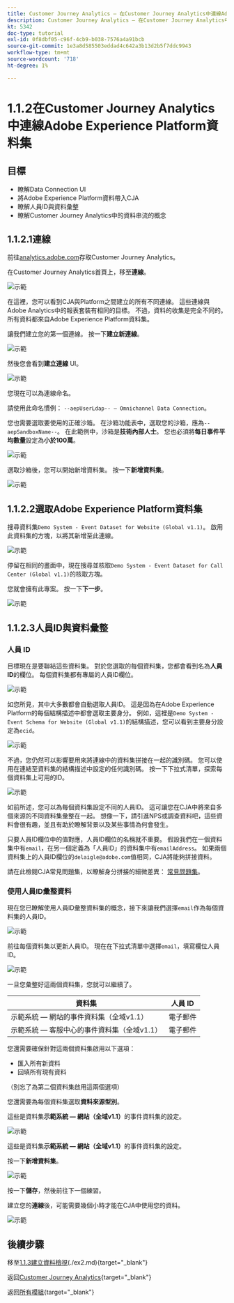 ```yaml
---
title: Customer Journey Analytics — 在Customer Journey Analytics中連線Adobe Experience Platform資料集
description: Customer Journey Analytics — 在Customer Journey Analytics中連線Adobe Experience Platform資料集
kt: 5342
doc-type: tutorial
exl-id: 0f8dbf05-c96f-4cb9-b038-7576a4a91bcb
source-git-commit: 1e3a8d585503eddad4c642a3b13d2b5f7ddc9943
workflow-type: tm+mt
source-wordcount: '718'
ht-degree: 1%

---
```


# 1.1.2在Customer Journey Analytics中連線Adobe Experience Platform資料集

## 目標

- 瞭解Data Connection UI
- 將Adobe Experience Platform資料帶入CJA
- 瞭解人員ID與資料彙整
- 瞭解Customer Journey Analytics中的資料串流的概念

## 1.1.2.1連線

前往[analytics.adobe.com](https://analytics.adobe.com)存取Customer Journey Analytics。

在Customer Journey Analytics首頁上，移至&#x200B;**連線**。

![示範](./images/cja2.png)

在這裡，您可以看到CJA與Platform之間建立的所有不同連線。 這些連線與Adobe Analytics中的報表套裝有相同的目標。 不過，資料的收集是完全不同的。 所有資料都來自Adobe Experience Platform資料集。

讓我們建立您的第一個連線。 按一下&#x200B;**建立新連線**。

![示範](./images/cja4.png)

然後您會看到&#x200B;**建立連線** UI。

![示範](./images/cja5.png)

您現在可以為連線命名。

請使用此命名慣例： `--aepUserLdap-- – Omnichannel Data Connection`。

您也需要選取要使用的正確沙箱。 在沙箱功能表中，選取您的沙箱，應為`--aepSandboxName--`。 在此範例中，沙箱是&#x200B;**技術內部人士**。 您也必須將&#x200B;**每日事件平均數量**&#x200B;設定為&#x200B;**小於100萬**。

![示範](./images/cjasb.png)

選取沙箱後，您可以開始新增資料集。 按一下&#x200B;**新增資料集**。

![示範](./images/cjasb1.png)

## 1.1.2.2選取Adobe Experience Platform資料集

搜尋資料集`Demo System - Event Dataset for Website (Global v1.1)`。 啟用此資料集的方塊，以將其新增至此連線。

![示範](./images/cja7.png)

停留在相同的畫面中，現在搜尋並核取`Demo System - Event Dataset for Call Center (Global v1.1)`的核取方塊。

您就會擁有此專案。 按一下&#x200B;**下一步**。

![示範](./images/cja9.png)

## 1.1.2.3人員ID與資料彙整

### 人員 ID

目標現在是要聯結這些資料集。 對於您選取的每個資料集，您都會看到名為&#x200B;**人員ID**&#x200B;的欄位。 每個資料集都有專屬的人員ID欄位。

![示範](./images/cja11.png)

如您所見，其中大多數都會自動選取人員ID。 這是因為在Adobe Experience Platform的每個結構描述中都會選取主要身分。 例如，這裡是`Demo System - Event Schema for Website (Global v1.1)`的結構描述，您可以看到主要身分設定為`ecid`。

![示範](./images/cja13.png)

不過，您仍然可以影響要用來將連線中的資料集拼接在一起的識別碼。 您可以使用在連結至資料集的結構描述中設定的任何識別碼。 按一下下拉式清單，探索每個資料集上可用的ID。

![示範](./images/cja14.png)

如前所述，您可以為每個資料集設定不同的人員ID。 這可讓您在CJA中將來自多個來源的不同資料集彙整在一起。 想像一下，請引進NPS或調查資料吧，這些資料會很有趣，並且有助於瞭解背景以及某些事情為何會發生。

只要人員ID欄位中的值對應，人員ID欄位的名稱就不重要。 假設我們在一個資料集中有`email`，在另一個定義為「人員ID」的資料集中有`emailAddress`。 如果兩個資料集上的人員ID欄位的`delaigle@adobe.com`值相同，CJA將能夠拼接資料。

請在此檢閱CJA常見問題集，以瞭解身分拼接的細微差異： [常見問題集](https://experienceleague.adobe.com/docs/analytics-platform/using/cja-overview/cja-faq.html)。

### 使用人員ID彙整資料

現在您已瞭解使用人員ID彙整資料集的概念，接下來讓我們選擇`email`作為每個資料集的人員ID。

![示範](./images/cja15.png)

前往每個資料集以更新人員ID。 現在在下拉式清單中選擇`email`，填寫欄位人員ID。

![示範](./images/cja12a.png)

一旦您彙整好這兩個資料集，您就可以繼續了。

| 資料集 | 人員 ID |
| ----------------- |-------------| 
| 示範系統 — 網站的事件資料集（全域v1.1） | 電子郵件 |
| 示範系統 — 客服中心的事件資料集（全域v1.1） | 電子郵件 |

您還需要確保針對這兩個資料集啟用以下選項：

- 匯入所有新資料
- 回填所有現有資料

（別忘了為第二個資料集啟用這兩個選項）

您還需要為每個資料集選取&#x200B;**資料來源型別**。

這些是資料集&#x200B;**示範系統 — 網站（全域v1.1）**&#x200B;的事件資料集的設定。

![示範](./images/cja16a.png)

這些是資料集&#x200B;**示範系統 — 網站（全域v1.1）**&#x200B;的事件資料集的設定。

按一下&#x200B;**新增資料集**。

![示範](./images/cja16.png)

按一下&#x200B;**儲存**，然後前往下一個練習。

建立您的&#x200B;**連線**&#x200B;後，可能需要幾個小時才能在CJA中使用您的資料。

![示範](./images/cja20.png)

## 後續步驟

移至[1.1.3建立資料檢視](./ex3.md)(./ex2.md){target="_blank"}

返回[Customer Journey Analytics](./customer-journey-analytics-build-a-dashboard.md){target="_blank"}

返回[所有模組](./../../../../overview.md){target="_blank"}
